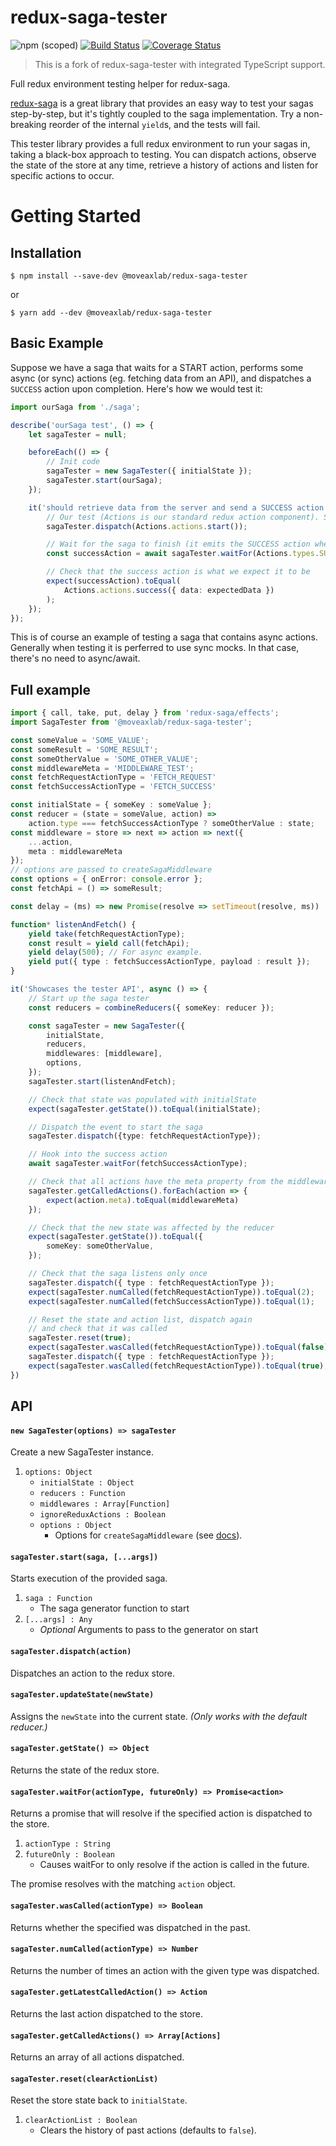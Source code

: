 # redux-saga-tester

![npm (scoped)](https://img.shields.io/npm/v/@moveaxlab/redux-saga-tester)
[![Build Status](https://travis-ci.com/moveaxlab/redux-saga-tester.svg?branch=master)](https://travis-ci.com/moveaxlab/redux-saga-tester)
[![Coverage Status](https://coveralls.io/repos/github/moveaxlab/redux-saga-tester/badge.svg?branch=master)](https://coveralls.io/github/moveaxlab/redux-saga-tester?branch=master)

> This is a fork of redux-saga-tester with integrated TypeScript support.

Full redux environment testing helper for redux-saga.

[redux-saga](https://github.com/yelouafi/redux-saga/) is a great library that provides an easy way
to test your sagas step-by-step, but it's tightly coupled to the saga implementation.
Try a non-breaking reorder of the internal `yield`s, and the tests will fail.

This tester library provides a full redux environment to run your sagas in,
taking a black-box approach to testing.
You can dispatch actions, observe the state of the store at any time,
retrieve a history of actions and listen for specific actions to occur.

# Getting Started

## Installation

```
$ npm install --save-dev @moveaxlab/redux-saga-tester
```

or

```
$ yarn add --dev @moveaxlab/redux-saga-tester
```

## Basic Example

Suppose we have a saga that waits for a START action, performs some async (or sync) actions (eg. fetching data from an API),
and dispatches a `SUCCESS` action upon completion. Here's how we would test it:

```typescript
import ourSaga from './saga';

describe('ourSaga test', () => {
    let sagaTester = null;

    beforeEach(() => {
        // Init code
        sagaTester = new SagaTester({ initialState });
        sagaTester.start(ourSaga);
    });

    it('should retrieve data from the server and send a SUCCESS action', async () => {
        // Our test (Actions is our standard redux action component). Start the saga with the START action
        sagaTester.dispatch(Actions.actions.start());

        // Wait for the saga to finish (it emits the SUCCESS action when its done)
        const successAction = await sagaTester.waitFor(Actions.types.SUCCESS);

        // Check that the success action is what we expect it to be
        expect(successAction).toEqual(
            Actions.actions.success({ data: expectedData })
        );
    });
});
```

This is of course an example of testing a saga that contains async actions. Generally when testing it is perferred to use sync mocks. In that case, there's no need to async/await.

## Full example

```typescript
import { call, take, put, delay } from 'redux-saga/effects';
import SagaTester from '@moveaxlab/redux-saga-tester';

const someValue = 'SOME_VALUE';
const someResult = 'SOME_RESULT';
const someOtherValue = 'SOME_OTHER_VALUE';
const middlewareMeta = 'MIDDLEWARE_TEST';
const fetchRequestActionType = 'FETCH_REQUEST'
const fetchSuccessActionType = 'FETCH_SUCCESS'

const initialState = { someKey : someValue };
const reducer = (state = someValue, action) =>
    action.type === fetchSuccessActionType ? someOtherValue : state;
const middleware = store => next => action => next({
    ...action,
    meta : middlewareMeta
});
// options are passed to createSagaMiddleware
const options = { onError: console.error };
const fetchApi = () => someResult;

const delay = (ms) => new Promise(resolve => setTimeout(resolve, ms))

function* listenAndFetch() {
    yield take(fetchRequestActionType);
    const result = yield call(fetchApi);
    yield delay(500); // For async example.
    yield put({ type : fetchSuccessActionType, payload : result });
}

it('Showcases the tester API', async () => {
    // Start up the saga tester
    const reducers = combineReducers({ someKey: reducer });

    const sagaTester = new SagaTester({
        initialState,
        reducers,
        middlewares: [middleware],
        options,
    });
    sagaTester.start(listenAndFetch);

    // Check that state was populated with initialState
    expect(sagaTester.getState()).toEqual(initialState);

    // Dispatch the event to start the saga
    sagaTester.dispatch({type: fetchRequestActionType});

    // Hook into the success action
    await sagaTester.waitFor(fetchSuccessActionType);

    // Check that all actions have the meta property from the middleware
    sagaTester.getCalledActions().forEach(action => {
        expect(action.meta).toEqual(middlewareMeta)
    });

    // Check that the new state was affected by the reducer
    expect(sagaTester.getState()).toEqual({
        someKey: someOtherValue,
    });

    // Check that the saga listens only once
    sagaTester.dispatch({ type : fetchRequestActionType });
    expect(sagaTester.numCalled(fetchRequestActionType)).toEqual(2);
    expect(sagaTester.numCalled(fetchSuccessActionType)).toEqual(1);

    // Reset the state and action list, dispatch again
    // and check that it was called
    sagaTester.reset(true);
    expect(sagaTester.wasCalled(fetchRequestActionType)).toEqual(false);
    sagaTester.dispatch({ type : fetchRequestActionType });
    expect(sagaTester.wasCalled(fetchRequestActionType)).toEqual(true);
})
```

## API

#### `new SagaTester(options) => sagaTester`

Create a new SagaTester instance.

1. `options: Object`
   * `initialState : Object`
   * `reducers : Function`
   * `middlewares : Array[Function]`
   * `ignoreReduxActions : Boolean`
   * `options : Object`
     * Options for `createSagaMiddleware`
       (see [docs](https://github.com/redux-saga/redux-saga/tree/master/docs/api#createsagamiddlewareoptions)).

#### `sagaTester.start(saga, [...args])`
Starts execution of the provided saga.

1. `saga : Function`
    * The saga generator function to start
2. `[...args] : Any`
    * *Optional* Arguments to pass to the generator on start

#### `sagaTester.dispatch(action)`

Dispatches an action to the redux store.

#### `sagaTester.updateState(newState)`

Assigns the `newState` into the current state.
_(Only works with the default reducer.)_

#### `sagaTester.getState() => Object`

Returns the state of the redux store.

#### `sagaTester.waitFor(actionType, futureOnly) => Promise<action>`

Returns a promise that will resolve if the specified action is dispatched to the store.

1. `actionType : String`
2. `futureOnly : Boolean`
   * Causes waitFor to only resolve if the action is called in the future.

The promise resolves with the matching `action` object.

#### `sagaTester.wasCalled(actionType) => Boolean`

Returns whether the specified was dispatched in the past.

#### `sagaTester.numCalled(actionType) => Number`

Returns the number of times an action with the given type was dispatched.

#### `sagaTester.getLatestCalledAction() => Action`

Returns the last action dispatched to the store.

#### `sagaTester.getCalledActions() => Array[Actions]`

Returns an array of all actions dispatched.

#### `sagaTester.reset(clearActionList)`

Reset the store state back to `initialState`.

1. `clearActionList : Boolean`
   * Clears the history of past actions (defaults to `false`).
